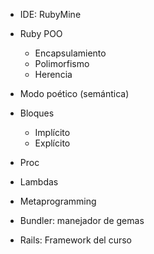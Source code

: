 - IDE: RubyMine
- Ruby POO
  - Encapsulamiento
  - Polimorfismo
  - Herencia

- Modo poético (semántica)
- Bloques
  - Implícito
  - Explícito
- Proc
- Lambdas

- Metaprogramming
- Bundler: manejador de gemas
- Rails: Framework del curso